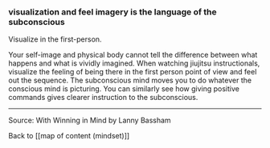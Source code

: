 ### visualization and feel imagery is the language of the subconscious

Visualize in the first-person.

Your self-image and physical body cannot tell the difference between what happens and what is vividly imagined. When watching jiujitsu instructionals, visualize the feeling of being there in the first person point of view and feel out the sequence. The subconscious mind moves you to do whatever the conscious mind is picturing. You can similarly see how giving positive commands gives clearer instruction to the subconscious.

---

Source: With Winning in Mind by Lanny Bassham

Back to [[map of content (mindset)]]